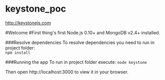 # keystone_poc
http://keystonejs.com

#Welcome
#First thing's first
Node.js 0.10+ and MongoDB v2.4+ installed.

###Resolve dependencies
To resolve dependencies you need to run in project folder:   
    `npm install`


###Running the app
To run in project folder execute: 
    `node keystone`

Then open http://localhost:3000 to view it in your browser.
